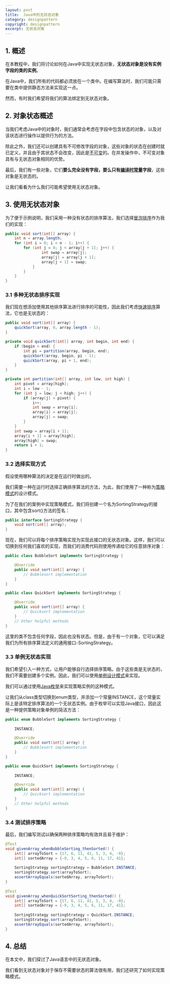 ```yaml
---
layout: post
title:  Java中的无状态对象
category: designpattern
copyright: designpattern
excerpt: 无状态对象
---
```


## 1. 概述

在本教程中，我们将讨论如何在Java中实现无状态对象，**无状态对象是没有实例字段的类的实例**。

在Java中，我们所有的代码都必须放在一个类中。在编写算法时，我们可能只需要在类中提供静态方法来实现这一点。

然而，有时我们希望将我们的算法绑定到无状态对象。

## 2. 对象状态概述

当我们考虑Java中的对象时，我们通常会考虑在字段中包含状态的对象，以及对该状态进行操作以提供行为的方法。

除此之外，我们还可以创建具有不可修改字段的对象，这些对象的状态在创建时就已定义，并且由于其状态不会改变，因此是[不可变](https://www.baeldung.com/java-immutable-object)的。在并发操作中，不可变对象具有与无状态对象相同的优势。

最后，我们有一些对象，它们**要么完全没有字段，要么只有[编译时常量](https://www.baeldung.com/java-compile-time-constants)字段**，这些对象是无状态的。

让我们看看为什么我们可能希望使用无状态对象。

## 3. 使用无状态对象

为了便于示例说明，我们采用一种没有状态的排序算法，我们选择[冒泡排序](https://www.baeldung.com/java-bubble-sort)作为我们的实现：

```java
public void sort(int[] array) {
    int n = array.length;
    for (int i = 0; i < n - 1; i++) {
        for (int j = 0; j < array[j + 1]; j++) {
                int swap = array[j];
                array[j] = array[j + 1];
                array[j + 1] = swap;
            }
        }
    }
}
```

### 3.1 多种无状态排序实现

我们现在想添加使用其他排序算法进行排序的可能性，因此我们考虑[快速排序](https://www.baeldung.com/java-quicksort)算法，它也是无状态的：

```java
public void sort(int[] array) {
    quickSort(array, 0, array.length - 1);
}

private void quickSort(int[] array, int begin, int end) {
    if (begin < end) {
        int pi = partition(array, begin, end);
        quickSort(array, begin, pi - 1);
        quickSort(array, pi + 1, end);
    }
}

private int partition(int[] array, int low, int high) {
    int pivot = array[high];
    int i = low - 1;
    for (int j = low; j < high; j++) {
        if (array[j] < pivot) {
            i++;
            int swap = array[i];
            array[i] = array[j];
            array[j] = swap;
        }
    }
    int swap = array[i + 1];
    array[i + 1] = array[high];
    array[high] = swap;
    return i + 1;
}
```

### 3.2 选择实现方式

假设使用哪种算法的决定是在运行时做出的。

我们需要一种在运行时选择正确排序算法的方法，为此，我们使用了一种称为[策略模式](https://www.baeldung.com/java-strategy-pattern)的设计模式。

为了在我们的案例中实现策略模式，我们将创建一个名为SortingStrategy的接口，其中包含sort()方法的签名：

```java
public interface SortingStrategy {   
    void sort(int[] array);
}
```

现在，我们可以将每个排序策略实现为实现此接口的无状态对象。这样，我们可以切换到任何我们喜欢的实现，而我们的消费代码则使用传递给它的任意排序对象：

```java
public class BubbleSort implements SortingStrategy {

    @Override
    public void sort(int[] array) {
        // Bubblesort implementation
    }
}

public class QuickSort implements SortingStrategy {

    @Override
    public void sort(int[] array) {
        // Quicksort implementation
    }
    // Other helpful methods
}
```

这里的类不包含任何字段，因此也没有状态。但是，由于有一个对象，它可以满足我们为所有排序算法定义的通用接口-SortingStrategy。

### 3.3 单例无状态实现

我们希望引入一种方式，让用户能够自行选择排序策略。由于这些类是无状态的，我们不需要创建多个实例。因此，我们可以使用[单例设计模式](https://www.baeldung.com/java-singleton)来实现。

我们可以通过使用[Java枚举](https://www.baeldung.com/a-guide-to-java-enums)来实现策略实例的这种模式。

让我们从class类型切换到enum类型，并添加一个常量INSTANCE，这个常量实际上是该特定排序算法的一个无状态实例。由于枚举可以实现Java接口，因此这是一种提供策略对象单例的简洁方法：

```java
public enum BubbleSort implements SortingStrategy {
    
    INSTANCE;

    @Override
    public void sort(int[] array) {
        // Bubblesort implementation
    }
}

public enum QuickSort implements SortingStrategy {
    
    INSTANCE;

    @Override
    public void sort(int[] array) {
        // Quicksort implementation
    }
    // Other helpful methods
}
```

### 3.4 测试排序策略

最后，我们编写测试以确保两种排序策略均有效并且易于维护：

```java
@Test
void givenArray_whenBubbleSorting_thenSorted() {
    int[] arrayToSort = {17, 6, 11, 41, 5, 3, 4, -9};
    int[] sortedArray = {-9, 3, 4, 5, 6, 11, 17, 41};
        
    SortingStrategy sortingStrategy = BubbleSort.INSTANCE;
    sortingStrategy.sort(arrayToSort);
    assertArrayEquals(sortedArray, arrayToSort);
}
    
@Test
void givenArray_whenQuickSortSorting_thenSorted() {
    int[] arrayToSort = {17, 6, 11, 41, 5, 3, 4, -9};
    int[] sortedArray = {-9, 3, 4, 5, 6, 11, 17, 41};
        
    SortingStrategy sortingStrategy = QuickSort.INSTANCE;
    sortingStrategy.sort(arrayToSort);
    assertArrayEquals(sortedArray, arrayToSort);
}
```

## 4. 总结

在本文中，我们探讨了Java语言中的无状态对象。

我们看到无状态对象对于保存不需要状态的算法很有用，我们还研究了如何实现策略模式。